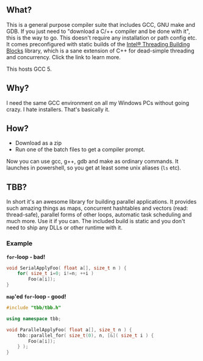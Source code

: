 ## What?

This is a general purpose compiler suite that includes GCC, GNU make and GDB. If you just need to "download a C/++ compiler and be done with it", this is the way to go. This doesn't require any installation or path config etc. It comes preconfigured with static builds of the [Intel&reg; Threading Building Blocks](https://www.threadingbuildingblocks.org/intel-tbb-tutorial) library, which is a sane extension of C++ for dead-simple threading and concurrency. Click the link to learn more.

This hosts GCC 5.

## Why?

I need the same GCC environment on all my Windows PCs without going crazy. I hate installers. That's basically it.

## How?

- Download as a zip
- Run one of the batch files to get a compiler prompt. 

Now you can use gcc, g++, gdb and make as ordinary commands. It launches in powershell, so you get at least some unix aliases (`ls` etc).

## TBB?

In short it's an awesome library for building parallel applications. It provides such amazing things as maps, concurrent hashtables and vectors (read: thread-safe), parallel forms of other loops, automatic task scheduling and much more. Use it if you can. The included build is static and you don't need to ship any DLLs or other runtime with it.

### Example

**`for`-loop - bad!**

```cpp
void SerialApplyFoo( float a[], size_t n ) {
    for( size_t i=0; i!=n; ++i )
        Foo(a[i]);
}
```

**`map`'ed `for`-loop - good!**

```cpp
#include "tbb/tbb.h"

using namespace tbb;

void ParallelApplyFoo( float a[], size_t n ) {
    tbb::parallel_for( size_t(0), n, [&]( size_t i ) {
        Foo(a[i]);
    } );
}
```
